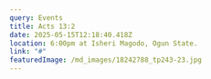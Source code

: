 ```yaml
---
query: Events
title: Acts 13:2
date: 2025-05-15T12:18:40.418Z
location: 6:00pm at Isheri Magodo, Ogun State.
link: "#"
featuredImage: /md_images/18242788_tp243-23.jpg
---
```

